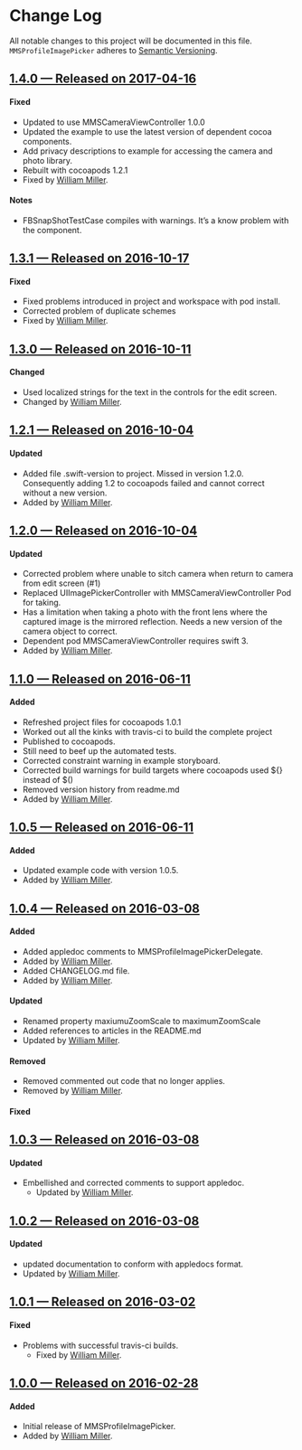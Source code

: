 # Change Log
All notable changes to this project will be documented in this file.
`MMSProfileImagePicker` adheres to [Semantic Versioning](http://semver.org/).

## [1.4.0 — Released on 2017-04-16](https://github.com/miller-ms/MMSProfileImagePicker/releases/tag/1.4.0)
#### Fixed
- Updated to use MMSCameraViewController 1.0.0
- Updated the example to use the latest version of dependent cocoa components.
- Add privacy descriptions to example for accessing the camera and  photo library.
- Rebuilt with cocoapods 1.2.1
- Fixed by [William Miller](https://github.com/miller-ms). 
#### Notes
- FBSnapShotTestCase compiles with warnings.  It’s a know problem with the component. 

## [1.3.1 — Released on 2016-10-17](https://github.com/miller-ms/MMSProfileImagePicker/releases/tag/1.3.1)

#### Fixed
- Fixed problems introduced in project and workspace with pod install.
- Corrected problem of duplicate schemes
- Fixed by [William Miller](https://github.com/miller-ms).

## [1.3.0 — Released on 2016-10-11](https://github.com/miller-ms/MMSProfileImagePicker/releases/tag/1.3.0)

#### Changed
- Used localized strings for the text in the controls for the edit screen.
- Changed by [William Miller](https://github.com/miller-ms).

## [1.2.1 — Released on 2016-10-04](https://github.com/miller-ms/MMSProfileImagePicker/releases/tag/1.2.1)

#### Updated
- Added file .swift-version to project.  Missed in version 1.2.0. Consequently adding 1.2 to cocoapods failed and cannot correct without a new version.
- Added by [William Miller](https://github.com/miller-ms).

## [1.2.0 — Released on 2016-10-04](https://github.com/miller-ms/MMSProfileImagePicker/releases/tag/1.2.0)

#### Updated
- Corrected problem where unable to sitch camera when return to camera from edit screen (#1)
- Replaced UIImagePickerController with MMSCameraViewController Pod for taking.
- Has a limitation when taking a photo with the front lens where the captured image is the mirrored reflection.  Needs a new version of the camera object to correct.
- Dependent pod MMSCameraViewController requires swift 3.
 - Added by [William Miller](https://github.com/miller-ms).


## [1.1.0 — Released on 2016-06-11](https://github.com/miller-ms/MMSProfileImagePicker/releases/tag/1.1.0)

#### Added
- Refreshed project files for cocoapods 1.0.1
- Worked out all the kinks with travis-ci to build the complete project
- Published to cocoapods.
- Still need to beef up the automated tests.
- Corrected constraint warning in example storyboard.
- Corrected build warnings for build targets where cocoapods used ${} instead of $()
- Removed version history from readme.md
 - Added by [William Miller](https://github.com/miller-ms).

## [1.0.5 — Released on 2016-06-11](https://github.com/miller-ms/MMSProfileImagePicker/releases/tag/1.0.5)

#### Added
- Updated example code with version 1.0.5.
 - Added by [William Miller](https://github.com/miller-ms).

## [1.0.4 — Released on 2016-03-08](https://github.com/miller-ms/MMSProfileImagePicker/releases/tag/1.0.4)

#### Added
- Added appledoc comments to MMSProfileImagePickerDelegate.
 - Added by [William Miller](https://github.com/miller-ms).
- Added CHANGELOG.md file.
 - Added by [William Miller](https://github.com/miller-ms).

#### Updated
- Renamed property maxiumuZoomScale to maximumZoomScale
- Added references to articles in the README.md
 - Updated by [William Miller](https://github.com/miller-ms).

#### Removed
- Removed commented out code that no longer applies.
 - Removed by [William Miller](https://github.com/miller-ms).

#### Fixed

## [1.0.3 — Released on 2016-03-08](https://github.com/miller-ms/MMSProfileImagePicker/releases/tag/1.0.3)

#### Updated
- Embellished and corrected comments to support appledoc.
  - Updated by [William Miller](https://github.com/miller-ms).

## [1.0.2 — Released on 2016-03-08](https://github.com/miller-ms/MMSProfileImagePicker/releases/tag/1.0.2)

#### Updated
- updated documentation to conform with appledocs format.
 - Updated by [William Miller](https://github.com/miller-ms).


## [1.0.1 — Released on 2016-03-02](https://github.com/miller-ms/MMSProfileImagePicker/releases/tag/1.0.1)

#### Fixed
- Problems with successful travis-ci builds.
  - Fixed by [William Miller](https://github.com/miller-ms).

## [1.0.0 — Released on 2016-02-28](https://github.com/miller-ms/MMSProfileImagePicker/releases/tag/1.0.0)

#### Added
- Initial release of MMSProfileImagePicker.
 - Added by [William Miller](https://github.com/miller-ms).
